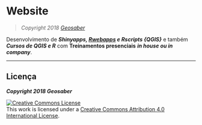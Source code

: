 # Website
> *Copyright 2018 [Geosaber](http://www.geosaber.com.br)*

Desenvolvimento de ***Shinyapps, [Rwebapps](https://www.opencpu.org/apps.html) e Rscripts {QGIS}*** e também ***Cursos de QGIS e R*** com **Treinamentos presenciais** ***in house ou in company***.

---
## Licença

***Copyright 2018 Geosaber***

<a rel="license" href="http://creativecommons.org/licenses/by/4.0/"><img alt="Creative Commons License" style="border-width:0" src="https://i.creativecommons.org/l/by/4.0/88x31.png" /></a><br />This work is licensed under a <a rel="license" href="http://creativecommons.org/licenses/by/4.0/">Creative Commons Attribution 4.0 International License</a>.
